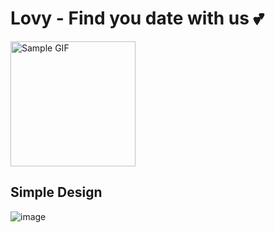 # Lovy - Find you date with us 💕
<img src="https://media.giphy.com/media/26BRv0ThflsHCqDrG/giphy.gif?cid=790b76115q1ntz69b2fiym3z5rc46d7gbhbf7n2tsxb6b5f8&ep=v1_gifs_search&rid=giphy.gif&ct=g" alt="Sample GIF" width="200" height="200" />


## Simple Design

![image](https://github.com/user-attachments/assets/05a68f5d-dac8-49f7-9361-9184c5b26865)
